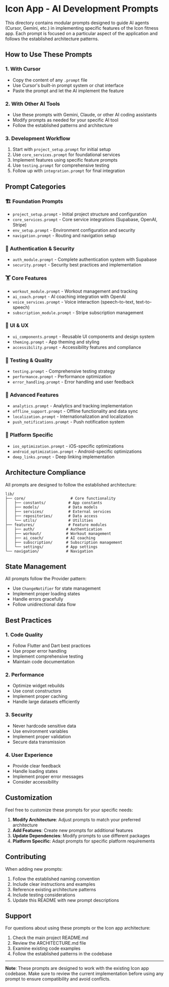 # Icon App - AI Development Prompts

This directory contains modular prompts designed to guide AI agents (Cursor, Gemini, etc.) in implementing specific features of the Icon fitness app. Each prompt is focused on a particular aspect of the application and follows the established architecture patterns.

## How to Use These Prompts

### 1. **With Cursor**
- Copy the content of any `.prompt` file
- Use Cursor's built-in prompt system or chat interface
- Paste the prompt and let the AI implement the feature

### 2. **With Other AI Tools**
- Use these prompts with Gemini, Claude, or other AI coding assistants
- Modify prompts as needed for your specific AI tool
- Follow the established patterns and architecture

### 3. **Development Workflow**
1. Start with `project_setup.prompt` for initial setup
2. Use `core_services.prompt` for foundational services
3. Implement features using specific feature prompts
4. Use `testing.prompt` for comprehensive testing
5. Follow up with `integration.prompt` for final integration

## Prompt Categories

### 🏗️ **Foundation Prompts**
- `project_setup.prompt` - Initial project structure and configuration
- `core_services.prompt` - Core service integrations (Supabase, OpenAI, Stripe)
- `env_setup.prompt` - Environment configuration and security
- `navigation.prompt` - Routing and navigation setup

### 🔐 **Authentication & Security**
- `auth_module.prompt` - Complete authentication system with Supabase
- `security.prompt` - Security best practices and implementation

### 🏋️ **Core Features**
- `workout_module.prompt` - Workout management and tracking
- `ai_coach.prompt` - AI coaching integration with OpenAI
- `voice_services.prompt` - Voice interaction (speech-to-text, text-to-speech)
- `subscription_module.prompt` - Stripe subscription management

### 🎨 **UI & UX**
- `ui_components.prompt` - Reusable UI components and design system
- `theming.prompt` - App theming and styling
- `accessibility.prompt` - Accessibility features and compliance

### 🧪 **Testing & Quality**
- `testing.prompt` - Comprehensive testing strategy
- `performance.prompt` - Performance optimization
- `error_handling.prompt` - Error handling and user feedback

### 🔧 **Advanced Features**
- `analytics.prompt` - Analytics and tracking implementation
- `offline_support.prompt` - Offline functionality and data sync
- `localization.prompt` - Internationalization and localization
- `push_notifications.prompt` - Push notification system

### 📱 **Platform Specific**
- `ios_optimization.prompt` - iOS-specific optimizations
- `android_optimization.prompt` - Android-specific optimizations
- `deep_links.prompt` - Deep linking implementation

## Architecture Compliance

All prompts are designed to follow the established architecture:

```
lib/
├── core/                    # Core functionality
│   ├── constants/          # App constants
│   ├── models/             # Data models
│   ├── services/           # External services
│   ├── repositories/       # Data access
│   └── utils/              # Utilities
├── features/               # Feature modules
│   ├── auth/              # Authentication
│   ├── workout/           # Workout management
│   ├── ai_coach/          # AI coaching
│   ├── subscription/      # Subscription management
│   └── settings/          # App settings
└── navigation/            # Navigation
```

## State Management

All prompts follow the Provider pattern:
- Use `ChangeNotifier` for state management
- Implement proper loading states
- Handle errors gracefully
- Follow unidirectional data flow

## Best Practices

### 1. **Code Quality**
- Follow Flutter and Dart best practices
- Use proper error handling
- Implement comprehensive testing
- Maintain code documentation

### 2. **Performance**
- Optimize widget rebuilds
- Use const constructors
- Implement proper caching
- Handle large datasets efficiently

### 3. **Security**
- Never hardcode sensitive data
- Use environment variables
- Implement proper validation
- Secure data transmission

### 4. **User Experience**
- Provide clear feedback
- Handle loading states
- Implement proper error messages
- Consider accessibility

## Customization

Feel free to customize these prompts for your specific needs:

1. **Modify Architecture**: Adjust prompts to match your preferred architecture
2. **Add Features**: Create new prompts for additional features
3. **Update Dependencies**: Modify prompts to use different packages
4. **Platform Specific**: Adapt prompts for specific platform requirements

## Contributing

When adding new prompts:

1. Follow the established naming convention
2. Include clear instructions and examples
3. Reference existing architecture patterns
4. Include testing considerations
5. Update this README with new prompt descriptions

## Support

For questions about using these prompts or the Icon app architecture:

1. Check the main project README.md
2. Review the ARCHITECTURE.md file
3. Examine existing code examples
4. Follow the established patterns in the codebase

---

**Note**: These prompts are designed to work with the existing Icon app codebase. Make sure to review the current implementation before using any prompt to ensure compatibility and avoid conflicts. 